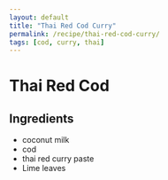 ```yaml
---
layout: default
title: "Thai Red Cod Curry"
permalink: /recipe/thai-red-cod-curry/
tags: [cod, curry, thai]
---
```


# Thai Red Cod

## Ingredients
- coconut milk
- cod
- thai red curry paste
- Lime leaves

